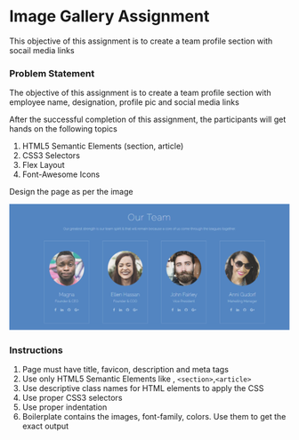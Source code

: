 # Image Gallery Assignment

This objective of this assignment is to create a team profile section with socail media links

### Problem Statement

The objective of this assignment is to create a team profile section with employee name, designation, profile pic and social media links

After the successful completion of this assignment, the participants will get hands on the following topics

1. HTML5 Semantic Elements (section, article)
2. CSS3 Selectors
3. Flex Layout
4. Font-Awesome Icons

Design the page as per the image

![Image Not Found](/images/SampleOutputScreen.PNG)

### Instructions

1. Page must have title, favicon, description and meta tags
2. Use only HTML5 Semantic Elements like , `<section>`,`<article>`
3. Use descriptive class names for HTML elements to apply the CSS
4. Use proper CSS3 selectors
5. Use proper indentation
6. Boilerplate contains the images, font-family, colors. Use them to get the exact output

